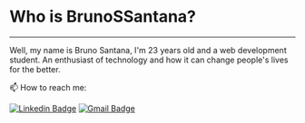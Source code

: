 # Who is BrunoSSantana?
---
Well, my name is Bruno Santana, I'm 23 years old and a web development student. An enthusiast of technology and how it can change people's lives for the better.


<!--
**BrunoSSantana/BrunoSSantana** is a ✨ _special_ ✨ repository because its `README.md` (this file) appears on your GitHub profile.

[linkedin]: https://img.shields.io/badge/brunosantanas-blue?style=flat-square&logo=Linkedin&logoColor=white&link

Here are some ideas to get you started:

- 🔭 I’m currently working on ...
- 🌱 I’m currently learning ...
- 👯 I’m looking to collaborate on ...
- 🤔 I’m looking for help with ...
- 💬 Ask me about ...
- 😄 Pronouns: ...
- ⚡ Fun fact: ...-->
📫 How to reach me:

[![Linkedin Badge](https://img.shields.io/badge/brunosantanas-blue?style=flat-square&logo=Linkedin&logoColor=white&link=https://www.linkedin.com/in/bruno-santanas/)](https://www.linkedin.com/in/bruno-satanas/)
[![Gmail Badge](https://img.shields.io/badge/-brunoosouzas@gmail.com-c14438?style=flat-square&logo=Gmail&logoColor=white&link=mailto:brunoosouzas@gmail.com)](mailto:brunoosouzas@gmail.com)

<!-- links -->



